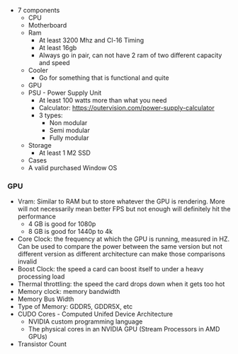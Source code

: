 
- 7 components
	- CPU
	- Motherboard
	- Ram
		- At least 3200 Mhz and Cl-16 Timing
		- At least 16gb
		- Always go in pair, can not have 2 ram of two different capacity and speed
	- Cooler
		- Go for something that is functional and quite
	- GPU
	- PSU - Power Supply Unit
		- At least 100 watts more than what you need
		- Calculator: https://outervision.com/power-supply-calculator
		- 3 types:
			- Non modular
			- Semi modular 
			- Fully modular
	- Storage
		- At least 1 M2 SSD
	- Cases
	- A valid purchased Window OS 

### GPU
- Vram: Similar to RAM but to store whatever the GPU is rendering. More will not necessarily mean better FPS but not enough will definitely hit the performance
	- 4 GB is good for 1080p
	- 8 GB is good for 1440p to 4k
- Core Clock: the frequency at which the GPU is running, measured in HZ. Can be used to compare the power between the same version but not different version as different architecture can make those comparisons invalid
- Boost Clock: the speed a card can boost itself to under a heavy processing load
- Thermal throttling: the speed the card drops down when it gets too hot
- Memory clock: memory bandwidth
- Memory Bus Width
- Type of Memory: GDDR5, GDDR5X, etc
- CUDO Cores - Computed Unifed Device Architecture
	- NVIDIA custom programming language
	- The physical cores in an NVIDIA GPU (Stream Processors in AMD GPUs)
- Transistor Count